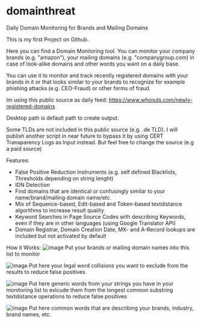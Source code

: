 # domainthreat
Daily Domain Monitoring for Brands and Mailing Domains 

This is my first Project on Github.

Here you can find a Domain Monitoring tool. You can monitor your company brands (e.g. "amazon"), your mailing domains (e.g. "companygroup.com) in case of look-alike domains and other words you want on a daily base.

You can use it to monitor and track recently registered domains with your brands in it or that looks similar to your brands to recognize for example phishing attacks (e.g. CEO-Fraud) or other forms of fraud.

Im using this public source as daily feed:
https://www.whoisds.com/newly-registered-domains

Desktop path is default path to create output.

Some TLDs are not included in this public source (e.g. .de TLD). I will publish another script in near future to bypass it by using CERT Transparency Logs as Input instead. But feel free to change the source (e.g a paid source)


Features:
- False Positive Reduction Instruments (e.g. self defined Blacklists, Thresholds depending on string lenght)
- IDN Detection
- Find domains that are identical or confusingly similar to your name/brand/mailing domain name/etc.
- Mix of Sequence-based, Edit-based and Token-based textdistance algorithms to increase result quality
- Keyword Searches in Page Source Codes with describing Keywords, even if they are in other languages (using Google Translator API)
- Domain Registrar, Domain Creation Date, MX- and A-Record lookups are included but not activated by default


How it Works:
![image](https://user-images.githubusercontent.com/124390875/216680838-2f862bb8-093c-4fbf-a5bf-d53c4f45e9c3.png)
Put your brands or mailing domain names into this list to monitor

![image](https://user-images.githubusercontent.com/124390875/216681164-9e82874c-a0bb-4658-b3c5-7408753cd4b7.png)
Put here your legal word collisions you want to exclude from the results to reduce false positives

![image](https://user-images.githubusercontent.com/124390875/216681414-59efc295-50ac-4241-a8b2-61e3d38b5f9b.png)
Put here generic words from your strings you have in your monitoring list to exlcude them from the longest common substring textdistance operations to reduce false positives

![image](https://user-images.githubusercontent.com/124390875/216681886-731b918b-87bf-4812-b2eb-448976c7e497.png)
Put here common words that are describing your brands, industry, brand names, etc. 
